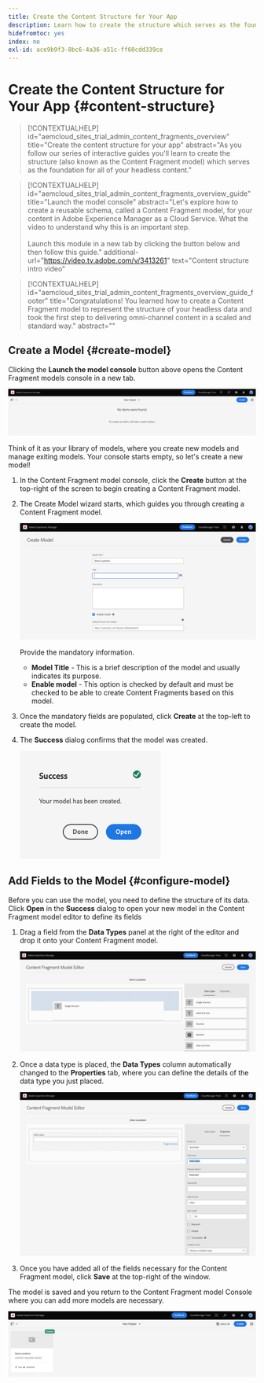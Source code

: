 ```yaml
---
title: Create the Content Structure for Your App
description: Learn how to create the structure which serves as the foundation for all of your headless content using AEM's Content Fragment models.
hidefromtoc: yes
index: no
exl-id: ace9b9f3-8bc6-4a36-a51c-ff60cdd339ce
---
```


# Create the Content Structure for Your App {#content-structure}

>[!CONTEXTUALHELP]
>id="aemcloud_sites_trial_admin_content_fragments_overview"
>title="Create the content structure for your app"
>abstract="As you follow our series of interactive guides you'll learn to create the structure (also known as the Content Fragment model) which serves as the foundation for all of your headless content."

>[!CONTEXTUALHELP]
>id="aemcloud_sites_trial_admin_content_fragments_overview_guide"
>title="Launch the model console"
>abstract="Let's explore how to create a reusable schema, called a Content Fragment model, for your content in Adobe Experience Manager as a Cloud Service. What the video to understand why this is an important step. <br><br>Launch this module in a new tab by clicking the button below and then follow this guide."
>additional-url="https://video.tv.adobe.com/v/3413261" text="Content structure intro video"

>[!CONTEXTUALHELP]
>id="aemcloud_sites_trial_admin_content_fragments_overview_guide_footer"
>title="Congratulations! You learned how to create a Content Fragment model to represent the structure of your headless data and took the first step to delivering omni-channel content in a scaled and standard way."
>abstract=""

## Create a Model {#create-model}

Clicking the **Launch the model console** button above opens the Content Fragment models console in a new tab. 

![The Content Fragment model console](assets/content-structure/content-fragment-model-console.png)

Think of it as your library of models, where you create new models and manage exiting models. Your console starts empty, so let's create a new model!

1. In the Content Fragment model console, click the **Create** button at the top-right of the screen to begin creating a Content Fragment model.

1. The Create Model wizard starts, which guides you through creating a Content Fragment model. 

   ![Content Fragment model wizard](assets/content-structure/model-wizard.png)

   Provide the mandatory information.

   * **Model Title** - This is a brief description of the model and usually indicates its purpose.
   * **Enable model** - This option is checked by default and must be checked to be able to create Content Fragments based on this model.

1. Once the mandatory fields are populated, click **Create** at the top-left to create the model. 

1. The **Success** dialog confirms that the model was created.

   ![Success dialog for creating a new Content Fragment model](assets/content-structure/success.png)

## Add Fields to the Model {#configure-model}

Before you can use the model, you need to define the structure of its data. Click **Open** in the **Success** dialog to open your new model in the Content Fragment model editor to define its fields

1. Drag a field from the **Data Types** panel at the right of the editor and drop it onto your Content Fragment model. 

   ![Add a data type](assets/content-structure/drop-fields.png)

1. Once a data type is placed, the **Data Types** column automatically changed to the **Properties** tab, where you can define the details of the data type you just placed.

   ![The Properties tab for the data field](assets/content-structure/data-type-properties.png)

1. Once you have added all of the fields necessary for the Content Fragment model, click **Save** at the top-right of the window.

The model is saved and you return to the Content Fragment model Console where you can add more models are necessary.

![Module complete](assets/content-structure/content-fragment-model-console-populated.png)

